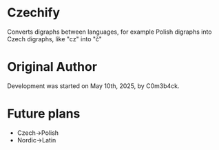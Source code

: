 # Czechify
Converts digraphs between languages, for example Polish digraphs into Czech digraphs, like "cz" into "č"
# Original Author 
Development was started on May 10th, 2025, by C0m3b4ck.
# Future plans
* Czech->Polish
* Nordic->Latin
